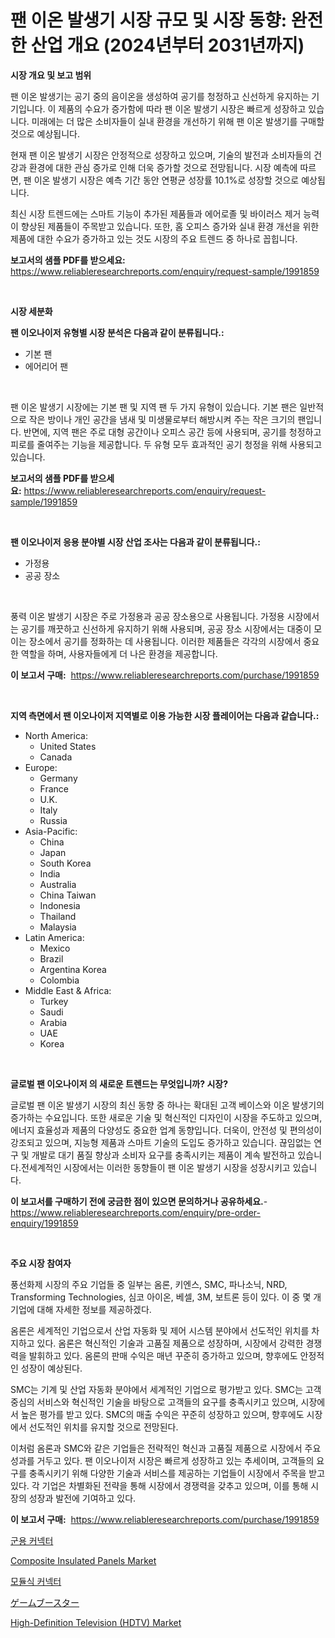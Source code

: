 <p><h1>팬 이온 발생기 시장 규모 및 시장 동향: 완전한 산업 개요 (2024년부터 2031년까지)</h1></p><p><strong>시장 개요 및 보고 범위</strong></p>
<p><p>팬 이온 발생기는 공기 중의 음이온을 생성하여 공기를 청정하고 신선하게 유지하는 기기입니다. 이 제품의 수요가 증가함에 따라 팬 이온 발생기 시장은 빠르게 성장하고 있습니다. 미래에는 더 많은 소비자들이 실내 환경을 개선하기 위해 팬 이온 발생기를 구매할 것으로 예상됩니다.</p><p>현재 팬 이온 발생기 시장은 안정적으로 성장하고 있으며, 기술의 발전과 소비자들의 건강과 환경에 대한 관심 증가로 인해 더욱 증가할 것으로 전망됩니다. 시장 예측에 따르면, 팬 이온 발생기 시장은 예측 기간 동안 연평균 성장률 10.1%로 성장할 것으로 예상됩니다.</p><p>최신 시장 트렌드에는 스마트 기능이 추가된 제품들과 에어로졸 및 바이러스 제거 능력이 향상된 제품들이 주목받고 있습니다. 또한, 홈 오피스 증가와 실내 환경 개선을 위한 제품에 대한 수요가 증가하고 있는 것도 시장의 주요 트렌드 중 하나로 꼽힙니다.</p></p>
<p><strong>보고서의 샘플 PDF를 받으세요:</strong> <a href="https://www.reliableresearchreports.com/enquiry/request-sample/1991859">https://www.reliableresearchreports.com/enquiry/request-sample/1991859</a></p>
<p>&nbsp;</p>
<p><strong>시장 세분화</strong></p>
<p><strong>팬 이오나이저 유형별 시장 분석은 다음과 같이 분류됩니다.:</strong></p>
<p><ul><li>기본 팬</li><li>에어리어 팬</li></ul></p>
<p>&nbsp;</p>
<p><p>팬 이온 발생기 시장에는 기본 팬 및 지역 팬 두 가지 유형이 있습니다. 기본 팬은 일반적으로 작은 방이나 개인 공간을 냄새 및 미생물로부터 해방시켜 주는 작은 크기의 팬입니다. 반면에, 지역 팬은 주로 대형 공간이나 오피스 공간 등에 사용되며, 공기를 청정하고 피로를 줄여주는 기능을 제공합니다. 두 유형 모두 효과적인 공기 청정을 위해 사용되고 있습니다.</p></p>
<p><strong>보고서의 샘플 PDF를 받으세요:</strong>&nbsp;<a href="https://www.reliableresearchreports.com/enquiry/request-sample/1991859">https://www.reliableresearchreports.com/enquiry/request-sample/1991859</a></p>
<p>&nbsp;</p>
<p><strong> 팬 이오나이저 응용 분야별 시장 산업 조사는 다음과 같이 분류됩니다.:</strong></p>
<p><ul><li>가정용</li><li>공공 장소</li></ul></p>
<p>&nbsp;</p>
<p><p>풍력 이온 발생기 시장은 주로 가정용과 공공 장소용으로 사용됩니다. 가정용 시장에서는 공기를 깨끗하고 신선하게 유지하기 위해 사용되며, 공공 장소 시장에서는 대중이 모이는 장소에서 공기를 정화하는 데 사용됩니다. 이러한 제품들은 각각의 시장에서 중요한 역할을 하며, 사용자들에게 더 나은 환경을 제공합니다.</p></p>
<p><strong>이 보고서 구매:</strong>&nbsp; <a href="https://www.reliableresearchreports.com/purchase/1991859">https://www.reliableresearchreports.com/purchase/1991859</a></p>
<p>&nbsp;</p>
<p><strong>지역 측면에서 팬 이오나이저 지역별로 이용 가능한 시장 플레이어는 다음과 같습니다.:</strong></p>
<p><ul>
    <li>
        North America:
        <ul>
            <li>United States</li>
            <li>Canada</li>
        </ul>
    </li>
    <li>
        Europe:
        <ul>
            <li>Germany</li>
            <li>France</li>
            <li>U.K.</li>
            <li>Italy</li>
            <li>Russia</li>
        </ul>
    </li>
    <li>
        Asia-Pacific:
        <ul>
            <li>China</li>
            <li>Japan</li>
            <li>South Korea</li>
            <li>India</li>
            <li>Australia</li>
            <li>China Taiwan</li>
            <li>Indonesia</li>
            <li>Thailand</li>
            <li>Malaysia</li>
        </ul>
    </li>
    <li>
        Latin America:
        <ul>
            <li>Mexico</li>
            <li>Brazil</li>
            <li>Argentina Korea</li>
            <li>Colombia</li>
        </ul>
    </li>
    <li>
        Middle East & Africa:
        <ul>
            <li>Turkey</li>
            <li>Saudi</li>
            <li>Arabia</li>
            <li>UAE</li>
            <li>Korea</li>
        </ul>
    </li>
    </ul></p>
<p>&nbsp;</p>
<p><strong>글로벌 팬 이오나이저 의 새로운 트렌드는 무엇입니까? 시장?</strong></p>
<p><p>글로벌 팬 이온 발생기 시장의 최신 동향 중 하나는 확대된 고객 베이스와 이온 발생기의 증가하는 수요입니다. 또한 새로운 기술 및 혁신적인 디자인이 시장을 주도하고 있으며, 에너지 효율성과 제품의 다양성도 중요한 업계 동향입니다. 더욱이, 안전성 및 편의성이 강조되고 있으며, 지능형 제품과 스마트 기술의 도입도 증가하고 있습니다. 끊임없는 연구 및 개발로 대기 품질 향상과 소비자 요구를 충족시키는 제품이 계속 발전하고 있습니다.전세계적인 시장에서는 이러한 동향들이 팬 이온 발생기 시장을 성장시키고 있습니다.</p></p>
<p><strong>이 보고서를 구매하기 전에 궁금한 점이 있으면 문의하거나 공유하세요.</strong>- <a href="https://www.reliableresearchreports.com/enquiry/pre-order-enquiry/1991859">https://www.reliableresearchreports.com/enquiry/pre-order-enquiry/1991859</a></p>
<p>&nbsp;</p>
<p><strong>주요 시장 참여자</strong></p>
<p><p>풍선화제 시장의 주요 기업들 중 일부는 옴론, 키엔스, SMC, 파나소닉, NRD, Transforming Technologies, 심코 아이온, 베셀, 3M, 보트론 등이 있다. 이 중 몇 개 기업에 대해 자세한 정보를 제공하겠다.</p><p>옴론은 세계적인 기업으로서 산업 자동화 및 제어 시스템 분야에서 선도적인 위치를 차지하고 있다. 옴론은 혁신적인 기술과 고품질 제품으로 성장하며, 시장에서 강력한 경쟁력을 발휘하고 있다. 옴론의 판매 수익은 매년 꾸준히 증가하고 있으며, 향후에도 안정적인 성장이 예상된다.</p><p>SMC는 기계 및 산업 자동화 분야에서 세계적인 기업으로 평가받고 있다. SMC는 고객 중심의 서비스와 혁신적인 기술을 바탕으로 고객들의 요구를 충족시키고 있으며, 시장에서 높은 평가를 받고 있다. SMC의 매출 수익은 꾸준히 성장하고 있으며, 향후에도 시장에서 선도적인 위치를 유지할 것으로 전망된다.</p><p>이처럼 옴론과 SMC와 같은 기업들은 전략적인 혁신과 고품질 제품으로 시장에서 주요 성과를 거두고 있다. 팬 이오나이저 시장은 빠르게 성장하고 있는 추세이며, 고객들의 요구를 충족시키기 위해 다양한 기술과 서비스를 제공하는 기업들이 시장에서 주목을 받고 있다. 각 기업은 차별화된 전략을 통해 시장에서 경쟁력을 갖추고 있으며, 이를 통해 시장의 성장과 발전에 기여하고 있다.</p></p>
<p><strong>이 보고서 구매:</strong>&nbsp;&nbsp;<a href="https://www.reliableresearchreports.com/purchase/1991859">https://www.reliableresearchreports.com/purchase/1991859</a></p>
<p><p><a href="https://github.com/trmesnao7959541/Market-Research-Report-List-1/blob/main/36934378943.md">군용 커넥터</a></p><p><a href="https://changeable-paste-463.notion.site/Composite-Insulated-Panels-Market-Analysis-and-Market-Size-Global-Industry-Overview-Market-Segment-ac0f1aa0ce3249a8b0768ca458eff2d8">Composite Insulated Panels Market</a></p><p><a href="https://github.com/vsn7qpua81q/Market-Research-Report-List-1/blob/main/20284548944.md">모듈식 커넥터</a></p><p><a href="https://github.com/ReyesKohler20231/Market-Research-Report-List-1/blob/main/31755589649.md">ゲームブースター</a></p><p><a href="https://github.com/castoriffic/Market-Research-Report-List-3/blob/main/high-definition-television-hdtv-market.md">High-Definition Television (HDTV) Market</a></p></p>
